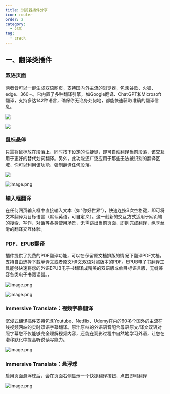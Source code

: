 ```yaml
---
title: 浏览器插件分享
icon: router
order: 2
category:
  - 分享
tag:
  - crack
---
```


## 一、翻译类插件

<VPBanner
  title="DeepTranslate - 全页 & 双语页面翻译器"
  content="DeepTranslate 是一个免费的网页翻译工具，可以轻松翻译任何网页上的文本。它支持Google翻译、Microsoft Translator和OpenAI API等流行的翻译服务。您可以立即将整个页面转换为目标语言，并以双语模式查看文本，非常适合语言学习或文档研究。"
  logo="https://lh3.googleusercontent.com/Dx9Fo4-s_t8A-yqvtL5Jc6tA9Gsh8kl28iBdJj4C4WmZQIVOp2GN_C7kKIxJphn2rK7mXor24CqygomDplNVjjOKBQ=s60"
  :actions='[
    {
      text: "官方网站",
      link:"https://www.deeptranslate.ai/zh-CN",
      type: "default",
    },
    {
      text: "Chrome 应用商店",
      link: "https://chromewebstore.google.com/detail/noofnfniimcnghnkonpdlhlaeaocidbi",
    },
  ]'
/>
<VPBanner
  title="沉浸式翻译 - 网页翻译插件 | PDF翻译 | 免费"
  content="【沉浸式翻译】免费的（原文/译文）双语对照网页翻译插件，支持PDF翻译（保留排版），视频双语字幕翻译（Youtube, Netflix），EPUB电子书翻译；支持人工智能AI翻译大模型（OpenAI (ChatGPT)、DeepL、Gemini(Bard) 等）"
  logo="https://lh3.googleusercontent.com/FCCjGNQ3JhLebMSOBdTRV7UP5yMNa9lF5rsJxQ1B4gVcZy5V3vJIdIOh3DO7fCih1JfzIRbAHrxhhXjEUTMKtwdBDA=s60"
  :actions='[
    {
      text: "官方网站",
      link:"https://immersivetranslate.com/",
      type: "default",
    },
    {
      text: "Chrome 应用商店",
      link: "https://chromewebstore.google.com/detail/%E6%B2%89%E6%B5%B8%E5%BC%8F%E7%BF%BB%E8%AF%91-%E7%BD%91%E9%A1%B5%E7%BF%BB%E8%AF%91%E6%8F%92%E4%BB%B6-pdf%E7%BF%BB%E8%AF%91-%E5%85%8D%E8%B4%B9/bpoadfkcbjbfhfodiogcnhhhpibjhbnh",
    },
  ]'
/>

### 双语页面

两者皆可以一键生成双语网页，支持国内外主流的浏览器，包含谷歌、火狐、edge、360···。它内置了多种翻译引擎，如Google翻译、ChatGPT和Microsoft翻译，支持多达142种语言，确保你无论身处何地，都能快速获取准确的翻译信息。

![](https://cdn.jsdelivr.net/gh/shenbourne/Image-Hosting-Service@main/blog/202409140131726.png)

![](https://cdn.jsdelivr.net/gh/shenbourne/Image-Hosting-Service@main/blog/202409140131449.png)

### 鼠标悬停

只需将鼠标放在段落上，同时按下设定的快捷键，即可自动翻译当前段落，该交互用于更好的替代划词翻译。另外，此功能还广泛应用于那些无法被识别的翻译区域，你可以利用该功能，强制翻译任何段落。

![](https://cdn.jsdelivr.net/gh/shenbourne/Image-Hosting-Service@main/blog/202409140132428.png)

![image.png](https://cdn.jsdelivr.net/gh/shenbourne/Image-Hosting-Service@main/blog/202409140134947.png)

### 输入框翻译

在任何网页输入框中直接输入文本（如“你好世界”），快速连按3次空格键，即可将文本翻译为目标语言（默认英语，可自定义）。这一创新的交互方式适用于网页端的搜索、写作、对话等各类使用场景，无需跳出当前页面，即刻完成翻译，纵享丝滑的翻译交互体验。

### PDF、EPUB翻译

插件提供了免费的PDF翻译功能，可以在保留原文档排版的情况下翻译PDF文档，支持自由选择下载单译文或者原文/译文双语对照版本的PDF。EPUB电子书翻译工具能够快速将您的外语EPUB电子书翻译成精美的双语版或单目标语言版，无缝兼容各类电子书阅读器。、

![image.png](https://cdn.jsdelivr.net/gh/shenbourne/Image-Hosting-Service@main/blog/202409140142665.png)

![image.png](https://cdn.jsdelivr.net/gh/shenbourne/Image-Hosting-Service@main/blog/202409140142191.png)


### Immersive Translate：视频字幕翻译

沉浸式翻译插件支持包含Youtube、Netflix、Udemy在内的60多个国外的主流在线视频网站的实时双语字幕翻译。原汁原味的外语语音配合母语原文/译文双语对照字幕您不仅能够完全理解视频内容，还能在观影过程中自然地学习外语，让您在潜移默化中提高听说读写能力。

![image.png](https://cdn.jsdelivr.net/gh/shenbourne/Image-Hosting-Service@main/blog/202409140137336.png)

### Immersive Translate：悬浮球

启用页面悬浮球后，会在页面右侧显示一个快捷翻译按钮，点击即可翻译

![image.png](https://cdn.jsdelivr.net/gh/shenbourne/Image-Hosting-Service@main/blog/202409140144936.png)


